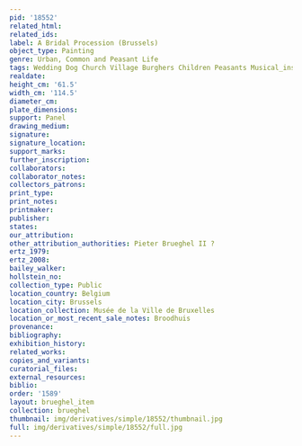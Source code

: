 ```yaml
---
pid: '18552'
related_html: 
related_ids: 
label: A Bridal Procession (Brussels)
object_type: Painting
genre: Urban, Common and Peasant Life
tags: Wedding Dog Church Village Burghers Children Peasants Musical_instruments
realdate: 
height_cm: '61.5'
width_cm: '114.5'
diameter_cm: 
plate_dimensions: 
support: Panel
drawing_medium: 
signature: 
signature_location: 
support_marks: 
further_inscription: 
collaborators: 
collaborator_notes: 
collectors_patrons: 
print_type: 
print_notes: 
printmaker: 
publisher: 
states: 
our_attribution: 
other_attribution_authorities: Pieter Brueghel II ?
ertz_1979: 
ertz_2008: 
bailey_walker: 
hollstein_no: 
collection_type: Public
location_country: Belgium
location_city: Brussels
location_collection: Musée de la Ville de Bruxelles
location_or_most_recent_sale_notes: Broodhuis
provenance: 
bibliography: 
exhibition_history: 
related_works: 
copies_and_variants: 
curatorial_files: 
external_resources: 
biblio: 
order: '1589'
layout: brueghel_item
collection: brueghel
thumbnail: img/derivatives/simple/18552/thumbnail.jpg
full: img/derivatives/simple/18552/full.jpg
---
```

